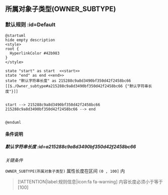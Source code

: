## 所属对象子类型(OWNER_SUBTYPE) <!-- {docsify-ignore-all} -->

   

### 默认规则 :id=Default

```plantuml
@startuml
hide empty description
<style>
root {
  HyperlinkColor #42b983
}
</style>

state "start" as start  <<start>>
state "end" as end <<end>>
state "默认字符串长度" as 215288c9a8d3490bf350d42f2458bc66 [[$./Owner_subtype#a215288c9a8d3490bf350d42f2458bc66 {"默认字符串长度"}]]


start --> 215288c9a8d3490bf350d42f2458bc66 
215288c9a8d3490bf350d42f2458bc66 --> end 


@enduml
```

#### 条件说明

##### 默认字符串长度 :id=a215288c9a8d3490bf350d42f2458bc66


*关键条件*


`OWNER_SUBTYPE(所属对象子类型)` 属性长度在区间 `(0 , 100]` 内

> [!ATTENTION|label:规则信息|icon:fa fa-warning]
> 内容长度必须小于等于[100]







